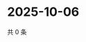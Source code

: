 # 2025-10-06

共 0 条

<!-- BEGIN ZHIHUVIDEO -->
<!-- 最后更新时间 Mon Oct 06 2025 21:22:45 GMT+0800 (China Standard Time) -->

<!-- END ZHIHUVIDEO -->
